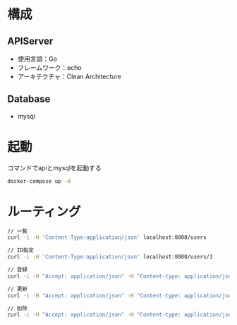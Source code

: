 # 構成

## APIServer

- 使用言語：Go
- フレームワーク：echo
- アーキテクチャ：Clean Architecture

## Database
- mysql

# 起動

コマンドでapiとmysqlを起動する
```bash
docker-compose up -d
```

# ルーティング

```bash
// 一覧
curl -i -H 'Content-Type:application/json' localhost:8000/users

// ID指定
curl -i -H 'Content-Type:application/json' localhost:8000/users/3

// 登録
curl -i -H "Accept: application/json" -H "Content-type: application/json" -X POST -d '{"column1": "XX", "column2": "XX", ...}' localhost:8000/users

// 更新
curl -i -H "Accept: application/json" -H "Content-type: application/json" -X PUT -d '{"ID": 6,"column1": "YY", "column2": "YY", ...}' localhost:8000/users/6

// 削除
curl -i -H "Accept: application/json" -H "Content-type: application/json" -X DELETE localhost:8000/users/6
```